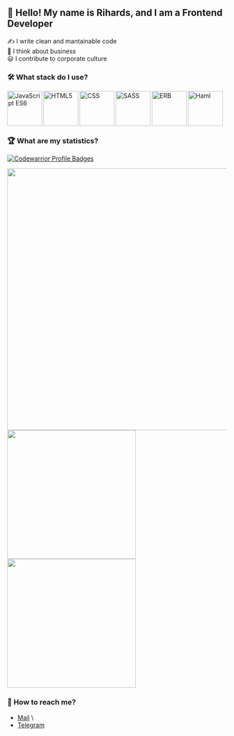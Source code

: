 ## :wave: Hello! My name is Rihards, and I am a Frontend Developer
:writing_hand: I write clean and mantainable code \
:briefcase: I think about business \
:smiley: I contribute to corporate culture

### :hammer_and_wrench: What stack do I use?
<div>
  <img
    alt="JavaScript ES6"
    title="JavaScript ES6"
    align="left"
    width="80"
    src="https://user-images.githubusercontent.com/17409607/160248380-aa06e43f-6617-48a0-87d8-f8695e28b276.svg"
  >
  <img
    alt="HTML5"
    title="HTML5"
    align="left"
    width="80"
    src="https://user-images.githubusercontent.com/17409607/160248222-7194f20c-b31a-4957-a128-4090755f5be3.svg"
  >  
  <img
    alt="CSS"
    title="CSS"
    align="left"
    width="80"
    src="https://user-images.githubusercontent.com/17409607/160248389-e6233c42-1d6f-4473-91c9-9942d13ae972.svg"
  >
  <img
    alt="SASS"
    title="SASS"
    align="left"
    width="80"
    src="https://user-images.githubusercontent.com/17409607/160248399-fd589d6f-f2d0-47a5-b189-e58bb922ab5f.svg"
  >
  <img
    alt="ERB"
    title="ERB"
    align="left"
    width="80"
    src="https://user-images.githubusercontent.com/17409607/160248660-c086b244-2541-40b9-9bb0-a21d46174acb.svg"
  >
  <img
    alt="Haml"
    title="Haml"
    width="80"
    src="https://user-images.githubusercontent.com/17409607/160248444-01359463-7f62-4382-84e9-70fb12f4198f.png"
  >
</div>

### :trophy: What are my statistics?
[![Codewarrior Profile Badges](https://www.codewars.com/users/Unvares/badges/large)](https://www.codewars.com/users/Unvares)

<div>
  <img
    width="600"
    src="https://github-profile-summary-cards.vercel.app/api/cards/profile-details?username=unvares&theme=nord_dark"
  >
</div>

<div>
  <img
    width="295"
    src="https://github-profile-summary-cards.vercel.app/api/cards/stats?username=unvares&theme=nord_dark"
  >
  <img
    width="295"
    src="https://github-profile-summary-cards.vercel.app/api/cards/repos-per-language?username=unvares&theme=nord_dark"
  >
</div>

### :calling: How to reach me?
- [Mail](mailto:okmanis8@gmail.com) \
- [Telegram](https://t.me/unvares)
